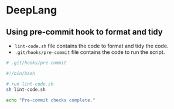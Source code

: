# DeepLang

## Using pre-commit hook to format and tidy

- `lint-code.sh` file contains the code to format and tidy the code.
- `.git/hooks/pre-commit` file contains the code to run the script.

```bash
# .git/hooks/pre-commit

#!/bin/bash

# run lint-code.sh
sh lint-code.sh

echo "Pre-commit checks complete."
```
